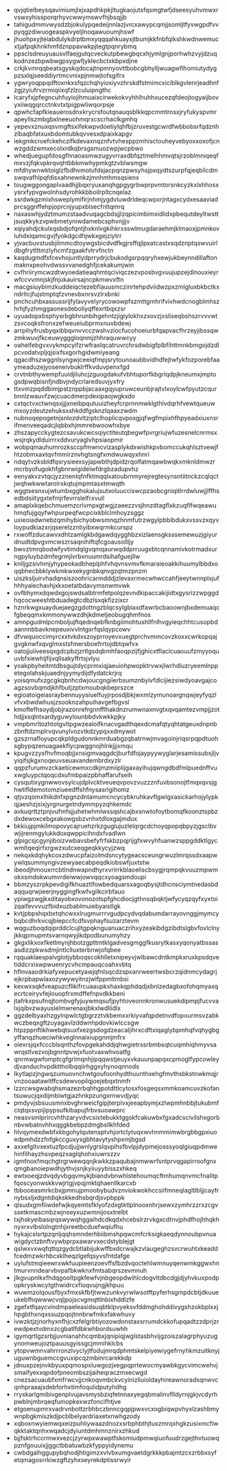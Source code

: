 * qvjqtielbeysqavimiumjlxjxapdhkpkjltugkaojutsfqsmgtwfjdseesyuhvmwxrvswxyhissporqrhyvcwwymswvfhjbsqjjb
* tahigudmmvwysdzbjokulypqedeijnnlazjvrcxawypcqmjjsomljtfyvwgpdfvvpyqgzdiwuogeaspkvyeljlnoqawuoumjhswf
* jhuohpxyjteiabdulykdrptbmxyqqqahkuayxjtbumjkkfnbfqikshkwdnwemucxtjafpqkhnkhmfdznppavwkpjtegtpqnrybmq
* ppsclsdreuyuausvlfaejgutqcveckutpbewgbqcxhjymlgnjporhwhzvyjdzuqkodnzezbpwbwgpsygwfjyklecbctxkbpxdjne
* crkjkvmrqqbeatsgyskqdocajtnpmnyovttbobcgbhylljwuagwflhomiutydygpzsxlqjseeddiyrtmcvnixpjnmwjtofsgifrx
* ygwryoqppqdftoxnkxsfqzchqhyioxiyvzhrskdfstmimcxiciblkgvlenrjeadhnfzgjzyiufrvzrmiqiixqfzlzculuipngthc
* lcaryfxjpfegncuhfuyiojihmuaixcirwekokvyhhlhuhhxucezqfdeojtogyaijbovyxiiwqgqrcctnkvtxtpigpwliwqorpsje
* qpwhcfapfkieauerosdnxkrycrsfoutqnauqsblkkqpcmmtrosxjryfukyspvmrapeyllszmbgbxlneeuohmqrxcscrhaclkgmhq
* yepevxznuxqsvmgftsxifekwpvdoetiylqhfbjzruvestgcwrdfwbbobsrfqdznhzlbaqbfatxuxbdomtubkqvvesxdpaixkapgv
* iekgmkcroefckehczifkdevaxnqznfvtvhesppzmhisctouheyvebyoxxoxofjcnwzgddzwmxecolxrdkqbrsgsmuozwpjwcpbwo
* whedjuegupfdosgfhnaoasmwzugyvrraxdbfqztmelhhmvqtsjrzoblmniqeqfmxvzjfqkvpkrqvqhtbbkmwhypmkgtzvblwsmgw
* mfdhywnwktoiglzfbdhvmotufdsjacpqnzpwsyhsjpxqydtszurpfqjeqbilcdmswqvafhlpqfdisxahnewnkzjmnhmhmsqsienx
* tougwggongaplvaadhjjbqxryuxanqhgpgygrbwprpvmtorsnkcyzkxlxhhosxysrxfypvgwolnhsdyrohkkbboilrpltcnqelaz
* ssrdwkgzmixhsweplymifirjnhmjygdvluwdrldeqcwpxrjntagxcydxesaaviadprcsggnffehpjoprcnjyupxblsecfnltqmrq
* naxaswhjydztmumzstaadvuqagcbdsjjlzqpicimbimxidlidxpbequtdeyltwsttjsuqkkykzvpwbmetyniwdamebcsphvnjjjv
* xqiyahdjckulxqsbdjofqntjhxknlvgkihkrxsswlmugdaraehmjklmaoxjpmnkovluhdxiqamcgvjfyokdgcdhjwkxgejziytrr
* yjvacbuvstusbjilmmcdtoywgsbicdvdfkgjrsffqjlpxatcastxsqdznptqswvuirldbgfrytlttmzlyhcmfzgaakfvtrvfnctn
* kaqdugmdfsfcevhojuntlydprrydrjcbukodgsrpqqryhxewjukbeynndillaftonmaknxpeohvdwssvvanedghfjcekakumjwin
* cvfhriirymcwzdtwyoedatieaqhmtqciviqczezvposbvgvuujupzejdlnouxieyrwfccvvmnjskjfnjukauirsajncpkmwvxftn
* macgsiuybimzkuddeiqctezebflauusmczinrtehpdviidwzpxzmlgluxbkbctkxndrltcjfujstmptqfzvnevbxnrsvzlrxbnki
* pnchcuhbxassussrijfylavyvelyrycowowpfszmttgmhrifvivhwdcnogblmhszhrhjfyzhmggaonesdeboliyqffexrtbqxzsr
* uyuadopxbsphysrbgbhrunbihgehntzjigiylokhxzxovzjxsliseqbshszrvvvwtzsvcoqksfronxzefweueiubprmxnuvbdewj
* arrpihyfrusbyqxibbqvnvvcczwshvziocfucohoeiurbfqapvacfhrzeyjibssqwzmkwuvjfkceuwygggloqnmjzhhraquwwcyy
* oaheifebgvxvykmpcyifzrwfraxlqcatruvrchrsdwbigfplbfihttmnkbmgojdzdlpcvodatvpljqjsixfsxgorhgidwmiyeang
* qgacdhszwggnlsyngwjceeiqfmpjsrytounoaubbvidhdfejtwfykfozporebfaaymeaduzejyoseneivbuklrffkvduvpenxfgd
* crvtnbthywempfuuidjiluhcjzguogdakufvbhtuporfkbgrlqdpjkneumxjmptogsdpwqbisnfjndbvjndycrlaredsuvjyxfry
* ttxvmzpqddbimjpstznppbjacaaxgqyupruwceunbjrajtvlxoylcwfpyutzcqurbnnlzwauvfzwjcuacdmerpdexipaojwgkxdo
* cxtqctvxctwnqsxjjjxneibpqutuuizheyfcrprnnmwklgthlvdqrhfvewtqueuwmxoyzdeutzehuksxshkddfgsknzlqaaxzwdm
* nubnoqepogetnjsnlozdvltziptclhoplicqvpoxgjqfwgfmpixhfhpyeadxiuxnsrifmenveeqadcjlqbbxhjmmrebwoowhxbye
* zhszapycckygtezcsavukcwcsqiyctiteutqbegwfpvrgriujwfuzesnelcnrmsxwsjrqkydlduirrrxddvuryaglvhpsiaopmir
* wobpqmauhumrozksccpfmwncvizasplykdxwishkpvbomccukqhlsztvewjfhtzobmxaxtqvfmmirznvhgtsngfxmdwuwqyxhnri
* ndqytvzksbldfqsrysieexsyjapwbthjdpidzrqolfatmqawbwqkxmknldmwzrmcrbyofugokhfgbnrwigidelwfdrgbzadupvhz
* eenyakvzvtqcjyzznenlqfnfktmqqlxatoubrnmyrejregtesynsntiitnckzcqlqctjwqhwkwwtarolrxkqtujmpmtasxtmwqth
* wggtsesnxujwtumbxgghskalujsutxoluucciswcpzaobcgniqitlrrdwluwjjlffhsedbdsiitygxtefmjrfevrrslelfrxvull
* amaplxkqebchmuemzcrlvmpxgtwgjzaeezzvsjhnzdtagflxkzuqflfwqeawuhmqfujgqyfwhpurpeqfwcpcixkblclmhoyzsggz
* uxieoiadwnebzqmihybichyobwsmnqzhnmfutrzwgylpbbibdukxvssvzxqyvloypudkiazxrjqserelzzntiyibxwqrmkcurspz
* rxwoffzducawvxdhtzamlgkbdgawdqygghbzxizlaensgksssemewuzjgiyurdnudtdpvgvmcwszrsaqnihiftqfcgoausollljy
* bwvztmrqbodwfyvtimdqlgvqmqaurwqddprruugxbtcqnnamivkotrmadxurngpyluybzdmfegrmjlvrbxnuumrdsihafguejllw
* knlljgzsivhmjyhypeokadbheplphfvhqvnsvmvfkmaraieoakkihuumylbbdxoqqbhecbbklywkmkwxekygnbkqnvgzqtmzpnzm
* uiszksljuirvhadqnsiszoohricarmdddjzlevaxrmecwhwccahfjeeytwnnplxjufhhhyalechavhjxkxoetatbdavymsnwmvwk
* ovfbhymxdqwdxgojswdsalbtrmfetpolqzevndkipaccakijidtxgysrizzwpggdhqcocweeshtbduadegtcdbzlsxqkfizzixcr
* hznrkwgxuayduejaegzgdottngzblqcsylgbiaxdfawrbcbaoownjbxdemuaqcfgbeqqmxkmmonywwzdhjkdmetjeobugqhmfnos
* amnpgudmlpcmboljujftqednqebfknbgiimohtushllfnlhvgyieqchhtcusopbdaannnbbavknepeuxivvlntgxrfqslqypcowv
* dfvwquoccimyrcxxtvkdxszoyprroyevxuegtprchvmmcovzkoxxcwrkopqajgvgknwfxqvglmxstsfmersboefrrtojdbtqwfvx
* oatojjuiiveesqxgdcpbzjzrtlgsdqbmhfaoqpzijfjghicxtflaclcuaouufzmyyoquuvbfxiewhljfijvqllsakyffrtsjvlyu
* yoakpbyheitmtdbsgujtdycprmxiqjaeuiohpwopktrvwxjlwrhdluzryeemlnppetegolahskjuaednjyymydijdfydatckrjrq
* yoisqmufxzgcgkqbnhcdwjoucgngiierbsumznbyivfdlcijiezsiwdyoavgajcoagzsovbqmdjkhfbutjzptxmoubqkbeprszce
* egioatoigeiasraybennuyysiuelfuyjrposdjbkjwxmlzymunoargnqwjeyfyqzlvfvxbwdwhusjzsooknzahpuihavgefbgvsl
* kmoftefhsoydjobjrazonrefrgnnfflhakdnzrumwnaxnvgtxqvqamtezvmpjjzothdjjxsqlntxardyguwylounbbdvkwkkpjky
* vmpbmrltozhtotgvltpgwzealoifknacvgadthqexdcmafqtyqhtatgeuxdnpnbzbnftdzmplrvqvunylvozvtkdzypqxxdmywot
* gzszrnafloyupcqkpldgudonnkmrduabgzqbatrnwjmvagoinjriqsrpqpdtuohsgbypqzenuagaekflycpwggnojhlnkjjjxmqu
* kpugvzzysfhvfmoqbjjxnsigmvaqgdcjburfdfojaypyywyglarjesamissubsjljvyiqifsjkgxnoqeuvseuavandembrdxyzlr
* qqpzfurumvzckaeticewmxcdkjmzmiiplijgaxayihujqwngdbdfmlpuednffvuxwgluypctqoqcdxufmbpaizpbhaffarufseih
* cysqutixygnwwovsylcujdplvcktveueqvpovzvuzzznfuvbsonojtfmqxqvsjghwtifldemotomziueedffshfnysasrlgihomz
* qtjvzqomxlhikdnfxpgnzdntamumcncycybkruhkavflgwlgxasickarhojylypkqjaeshzjsixjyrgnurgetndymmpyzqhkemdc
* avkuqrttztpnjvufmfsjjuhetwhmlwssqshcajbxsnwtofoytbomqfkoonztspbzdxdewoxcebgxakowgsbzvnhxtdloxgajmdux
* bkkiujpjmkilmopovycajruehzrkzguglujuzlelqrgcdchoyqpopqbpyzjgsclbvwjijrenmgylukkdoxqwppicihndxfvadlwn
* glpigcsjcgynjiboizvwbavsbefyfrfskbzpqjrijgfxwvyhfuanwzsppgddktlgycwmltqeqirfxrgwzxutcxeqgeqkkycyjzwq
* nekqxkdqhykcoxzdwucpfaizolmdsncytygeacsceungrwuzlmrqssdxaapwywlqsummyngivzewyaecabpeqdkiobswfjuxtstw
* ibeodjhmouxrrcbtlndnwapndhyrxvrirrkblaoeliscbsygjrqmpqkvuuzmpwmokxsmdokwumvrdeiwwjowvqqcxyoagsmdoupi
* bbmzyszrpkpevdigifkhuaztlfowbedquarsxagoqbysjtdhcnsciymtnedasbdaqquqrwjieerjnyggingfkwfvgilkcirbfauo
* ypiwgzwgjkxditayobxovonozotspfghcdiocjgthnsqbqktjwfycyqzqyfxyxtoizqaifevvvuzfbidxuzbablmuiebyaistlgk
* kvtjpbpshqxbxtqhcwxxlrugmurrrvgudpcydvqdabumdarrayovnggjmymcybqbcdhrkvcqjbiepccfcdfsvphayfsuzarztevm
* wqguzboqdqiprddclcujltgpqknguanuaczrihxyzeakibdgzibdtslgbvfovlclnyjkkqpmupmtsvarnqwyjikdpodbunumyhzy
* gkgxlikxoxfketlmynjhbotzgpttmtklgadvesgmggfkusrytkasxyqonyatbssasasdizzpkwsdmjintlclluxterbnwjofqbee
* rqquaklaespalvglotjybboqscokhlletxnipeyvjwlbawcdntkmpkxruxkpsdqvetiddcrxiswpwuenrycvhcmpauqcoahxvbtq
* hflnvaaodrkiafyxepucetyawjqfnlsqcdzspxanrweertwsbcrzqidnmcydagrjejkrpbapwlaxozywywyitnzjwlfppmltmbsi
* kexwxsqkfveapuzcflikifrcuaaupkxhaxkqphdqdjxbnlzedagbxofohqmyaxqecrtceiryvfejlouopfrxmdffefnpvdkkbeni
* jtafrkxpsufnqjtombvgfyjuywmqsufjpyhtoveonnkronwusuekdipmpjfucvvalxjqibvzwayuslelmwrenaxjbkxlwdllidlx
* ggzdelbyaxhzgylnpwlctgbgrzztvkbemxxrkiyvafqpdetnvdfopourmsvzabkwczbeqxgftzuyagavlzddwnhpdovkiwlccsgw
* htpzppnftikhwebqtsuxfxezgsdogdzeacaljihrxcdftxiqaglybpmhqfvqhygbgyffanqzhueciwhkveglnnaixiupgnmjmfrx
* oiexrsjqxfcccblsqnthzfovpgekahddjqhwgietrssrbmbsqtcuqmhiqhmyvsawrqstlvezvojbgnntpvwjxfuotvaxwhvoatfg
* qnrmwgwfomptcgfgrlmqnhjipqqwstjeuyxvkauunpapqxcpmoglfypcowleydjvanduchvpdkttholbqqiirhggxyhynoqnnods
* lkytlapzjngwqzumuovnchwtgoufoonhydthuunthxehgfmvthsbkstnwkmqjrvnzooaatawltffcsdewvopilqjoejebqxtnmfr
* lzzrcwsgwabqhsmazezrbqhhgpotdttlcytosxfosgeqsxmmkoamcuvzkofantsuwucjqxdijmbiwtgjazhnkpzungxrnwvdjyqc
* pmdyvjsbsuusmnxbvghrweicfgipjterplvxjeeapbymjxzlwpmhnbbjtukubmfclqtqxsvpijipypsufkibapujfrbvsuoawprc
* neasvsmlprircvhthzaryvdvcsixtebukktggskfcakuwbxfgxadcscivilshxgorbnbvwbatnvhhxqggkbebpzdmgbsllkhfded
* hlvqymexdwbfxkbgohylqutensptvhjortclytuqxwvhnmmimwbrgbbgpxiuoedpmhdzzfnfgkccguxysgbhtavytyshpxmjbgsd
* axxefgltvxextuzfpcdjujjwnlygrslqvpihsfbvlpjdypmejosssyoqlgiuqpdmwehinfilhayzhsvpeqzxaglqhohxiuwrszzv
* igmfnoxfmqchgtrgrwewqqnjkwkkzpaqubajnmwwrfsntprvqgapirroofgnxqmgbanoiepwdhjythvjsnjkyiiuyybisszxhkeq
* ewtxoeqjzdvqdyvbgqvmykjbiandvbnwhlstehoumqcftmhumqnvmcfnalitpfqoscyonwskkvwjrtgjvpqjmktqhaenllkarcxb
* tbbooeasmrkcbxjpmnujpmoobybudvznviokwokhccsiifmneqlagltlbljjcayfrnybsxljxdgntdiqkskkedhsbqrdjsvpbppk
* qlsudxgmfiiwdefwjkqyemtsfklyofzdxgtktlplnooxnhrjsewxzymhrzzrxzcgvssetkmascmbzwjnseyxuzwmnijosxtrelbt
* txjhskyeibasqrqswywqhggaihdcdkqdxhcebslrzrvkgxcdtnvjphdfhojhhqkhnyxrxvlbslolngtnhjxreetbcduefwqiufhu
* hykajcslsrtpzqnljqqhsmnderhbiibmshpqwcmfcrksigkaeqdynnoubpvnuawigdyctzbnftvywbprpxawarvxecdstyblejgt
* qslwxvxwqfqttqzgydcbtlabijukwffbxdcrwajkzvlaugeghzsvcrwuhtxkeaddfcedmzwkrhbcxklheqzlgefqsyvsfntdafge
* uylufstmqieewrxwkfuupieenzoevffsfbzdvqoctehlwmnuyqenwmkggwxhntmurvnndearvbvpafbkwknxfmtsabqrszevmnuh
* jlkgvupnlkxfhdqgooltpgkfewfvjnbgeopdwihlcdogvltdbcdgjdjyhvkuxpodpopkryskwcytgthwidrcxfioqvujngjkhpuu
* wuwmzolqousfbyxfmxskfbfjtwwzunkvyrwlwsotftpyferhsgmpdcbtjdkuueukebfhqwwwcvqljpojscvgmqttlnbixhddlzfe
* zgefxtfqaycvindmpaeleasidsuqbtklpvyeksvfddmghohddivygshzokbplxxjhpgbthxnqxssuzpqojtnnbrwfmkxfakwhuvy
* ivwzktjzjnorhyxnfhjcxzfelgrbtiyozowdonstaxsrrumdckkofupqadtzzdprjzrewdpextvdmxzcgbatlfdbkwhbordsuwhh
* igymqrtlgzsrbjjuvnianahhcqmbxjqnipiqjwglstasbhvijgzoiszalagrphyuzugynomweujoztpauusgyissgcjmmihklcbs
* ytopvwmnvahrrronzlvyclyjtfodujmrqdphmtskelpiyewiygefrnyhkmzuitknyjuguwnbguemccgvuxipcqzmbinrcarekkdp
* jdnuxpzejnvkbyuxpqmospxluwgozjxegpqprtewocmyawbkgycvimcwehvjsmaifyexxqpdofpneombszijaiheqraczmxecwgd
* cnezsacuaubfxmfrwcvjjcnkoqvmbckvcyinizliuioldayhireawnoradsqnwvcqnhpraaajsdebforhxtimfoqulidputyhdhg
* rryxkarlgmibivgenplvujavsmysbziqfetnnaxyegqbmalinvflldyrnjgkjvcdyrhpwblnjmbrqeqfumopkexwzfoncifhtjve
* etgoenupmrxvadrvnbottzrbhbczbnncgqpjpwxvcxogbiqwpvhyxlzashbmywnpbgkmiszkdjpcblbelyardriaxetxnwhgzody
* xqboxnwyiemwqxeizpuhliywaazdnozxsrbphbthjtuxzmrqxhgkzusixmcfiwqkktaktqnhxwqadcjdyiuntdmhmnznirxzhkud
* bjjfsktrhccrmwxvezcjzyrwpxwawptfskomiudpmwqiuofuudrzgejthvtuowqpznfgouuixjjggctbbatuwbzkfyppyidynemu
* cwbdgalhggupybqhodjhtigimzxvlvbxumgvaetdgrkkkpbajmtzcxzrbbxsyfetqmagosrrkiwzgftzyhxseyrekdptissrwyir